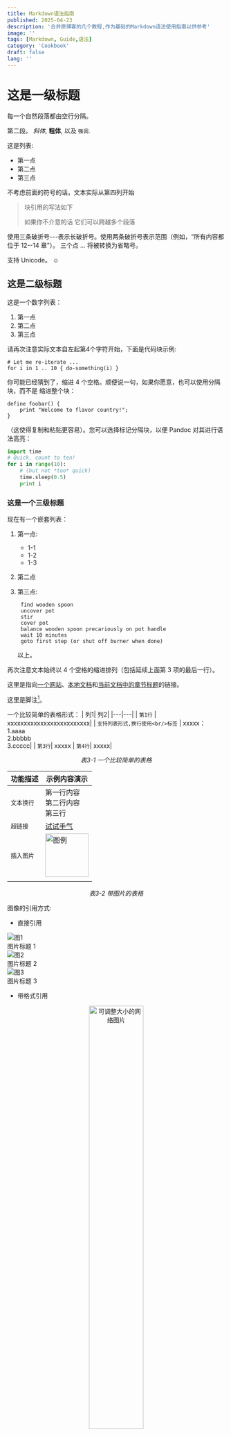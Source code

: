 ```yaml
---
title: Markdown语法指南
published: 2025-04-23
description: '合并原博客的几个教程,作为基础的Markdown语法使用指南以供参考'
image: ''
tags: [Markdown, Guide,语法]
category: 'Cookbook'
draft: false 
lang: ''
---
```


# 这是一级标题

每一个自然段落都由空行分隔。

第二段。 _斜体_, **粗体**, 以及 `强调`. 

这是列表:

- 第一点
- 第二点
- 第三点

不考虑前面的符号的话，文本实际从第四列开始

> 块引用的写法如下
>
> 如果你不介意的话
> 它们可以跨越多个段落

 
使用三条破折号---表示长破折号。使用两条破折号表示范围（例如，“所有内容都位于
12--14 章”）。 三个点 ... 将被转换为省略号。

支持 Unicode。 ☺

## 这是二级标题

这是一个数字列表：

1. 第一点
2. 第二点
3. 第三点

请再次注意实际文本自左起第4个字符开始，下面是代码块示例:

    # Let me re-iterate ...
    for i in 1 .. 10 { do-something(i) }


你可能已经猜到了，缩进 4 个空格。顺便说一句，如果你愿意，也可以使用分隔块，而不是
缩进整个块：

```
define foobar() {
    print "Welcome to flavor country!";
}
```

（这使得复制和粘贴更容易）。您可以选择标记分隔块，以便 Pandoc 对其进行语法高亮：

```python
import time
# Quick, count to ten!
for i in range(10):
    # (but not *too* quick)
    time.sleep(0.5)
    print i
```

### 这是一个三级标题

现在有一个嵌套列表：

1. 第一点:

    - 1-1
    - 1-2
    - 1-3

2. 第二点

3. 第三点:

        find wooden spoon
        uncover pot
        stir
        cover pot
        balance wooden spoon precariously on pot handle
        wait 10 minutes
        goto first step (or shut off burner when done)

    以上。


再次注意文本始终以 4 个空格的缩进排列（包括延续上面第 3 项的最后一行）。


这里是指向[一个网站](http://foo.bar)、[本地文档](local-doc.html)和[当前文档中的章节标题](#an-h2-header)的链接。

这里是脚注[^1]。

[^1]: 脚注的文本写在这里


一个比较简单的表格形式：
| 列1| 列2|
|---|---|
| `第1行` | xxxxxxxxxxxxxxxxxxxxxxxxx|
| `支持列表形式,换行使用<br/>标签` | xxxxx：<br/>1.aaaa<br/>2.bbbbb<br/>3.ccccc|
| `第3行`| xxxxx 
| `第4行`| xxxxx|

<figcaption style="text-align: center; margin-top: 0.5rem; font-style: italic;">
表3-1 一个比较简单的表格
</figcaption>


| 功能描述   | 示例内容演示 |
|------------|--------------|
| `文本换行` | 第一行内容 <br/> 第二行内容 <br/> 第三行 |
| `超链接`   | <a href="https://doodles.google/" target="_blank">试试手气</a> |
| `插入图片` | <img src="/head.png" alt="图例" width="100" /> |
| | |

<figcaption style="text-align: center; margin-top: 0.5rem; font-style: italic;">
表3-2 带图片的表格
</figcaption>

图像的引用方式:
-  直接引用


<!-- <div class="img-column">
  <img src="/head.png" alt="图1" />
  <img src="/head.png" alt="图2" />
</div> -->

<div class="img-grid-caption">
  <div class="img-item">
    <img src="/head.png" alt="图1" />
    <div class="img-caption">图片标题 1</div>
  </div>
  <div class="img-item">
    <img src="/head.png" alt="图2" />
    <div class="img-caption">图片标题 2</div>
  </div>
  <div class="img-item">
    <img src="/head.png" alt="图3" />
    <div class="img-caption">图片标题 3</div>
  </div>
  <!-- 更多图项 -->
</div>


- 带格式引用
<div align="center">  
<img src="https://last9.ghost.io/content/images/2023/05/python-golang--1-.jpg" width="50%" title="可调整大小的网络图片" alt="可调整大小的网络图片" >
</div>

</br>

这是行内公式：$\omega = d\phi / dt$

这是块级公式，自动居中，注意以双美元符号形式包围输入的公式:

$$
I = \int \rho R^{2} dV
$$


$$
\begin{equation*}
\pi = 3.14159\ldots
\end{equation*}
$$

请注意，如果你希望按实际字符显示,你可以使用反斜杠转义任何标点符号：

例: \`foo\`, \*bar\*, etc.


这是一个任务列表：

- [x] task1
- [ ] task2
  - [ ] 2-1
    - [ ] 2-3
- [ ] 3
- [ ] ffsad

# Markdown扩展语法

## GitHub仓库名片

可以用语法`::github{repo="<owner>/<repo>"}`添加一个Github仓库链接到文章中，名片卡相关信息来自GitHub API

::github{repo="carloscn/doclib"}

## 提示卡

目前支持这几种提示: `note` `tip` `important` `warning` `caution`

:::note
读者应当注意的基本信息
:::

:::tip
用于启发读者的小技巧
:::

:::important
关键信息或是关键步骤
:::

:::warning
存在潜在风险时的提示信息
:::

:::caution
一旦不遵守就会造成严重后果的内容
:::

### 上述提示的语法

```markdown
:::note
Highlights information that users should take into account, even when skimming.
:::

:::tip
Optional information to help a user be more successful.
:::
```

### 自定义提示主题名

上述提示可以使用自定义名称而不是`note` `tip` `important` `warning` `caution`

:::note[我的note]
这里是我的note信息
:::

```markdown
:::note[我的note]
这里是我的note信息
:::
```

### 也支持Github提示块语法

> [!TIP]
> 点击查看 [Github提示块语法](https://github.com/orgs/community/discussions/16925)

```
> [!TIP]
> [Github提示块语法](https://github.com/orgs/community/discussions/16925)
```

# 如何内嵌视频到文章中

只需从相关平台复制视频分享链接，然后将其粘贴到`src`标签中即可,这里以B站和Youtube为例

```yaml

<iframe width="100%" height="468" src="https://www.youtube.com/embed/5gIf0_xpFPI?si=N1WTorLKL0uwLsU_" title="YouTube video player" frameborder="0" allowfullscreen></iframe>
```

## 嵌入YouTube视频

Youtube视频需要获取embed开头的嵌入视频代码,点击视频下方分享按钮的嵌入选项即可:

具体语法为
```html
<iframe width="100%" height="550" src="https://www.youtube.com/embed/zUcP-gSAoBY?si=dea5G0HhQMBlNyOL" title="YouTube video player" frameborder="0" allow="accelerometer; autoplay; clipboard-write; encrypted-media; gyroscope; picture-in-picture; web-share" referrerpolicy="strict-origin-when-cross-origin" allowfullscreen></iframe>
```

<iframe width="100%" height="450" src="https://www.youtube.com/embed/zUcP-gSAoBY?si=dea5G0HhQMBlNyOL" title="YouTube video player" frameborder="0" allow="accelerometer; autoplay; clipboard-write; encrypted-media; gyroscope; picture-in-picture; web-share" referrerpolicy="strict-origin-when-cross-origin" allowfullscreen></iframe>

## 嵌入B站视频

B站目前的视频引用依赖于bv号，即使是以ss或ep开头的番剧类节目url,分享时也必须精确到具体每一分p的bv号

具体语法为
```html
<iframe width="100%" height="468" src="//player.bilibili.com/player.html?bvid=BV15K4y1x7da" scrolling="no" border="0" frameborder="no" framespacing="0" allowfullscreen="true"> </iframe>
```

<iframe width="100%" height="468" src="//player.bilibili.com/player.html?bvid=BV15K4y1x7da" scrolling="no" border="0" frameborder="no" framespacing="0" allowfullscreen="true"> </iframe>